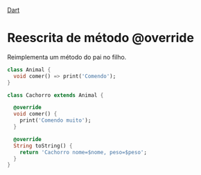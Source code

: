 [Dart](https://github.com/leofds/flutter-class/blob/master/dart/dart.md)

# Reescrita de método @override

Reimplementa um método do pai no filho.

```dart
class Animal {
  void comer() => print('Comendo');
}
```

```dart
class Cachorro extends Animal {

  @override
  void comer() {
    print('Comendo muito');
  }

  @override
  String toString() {
    return 'Cachorro nome=$nome, peso=$peso';
  }
}
```

